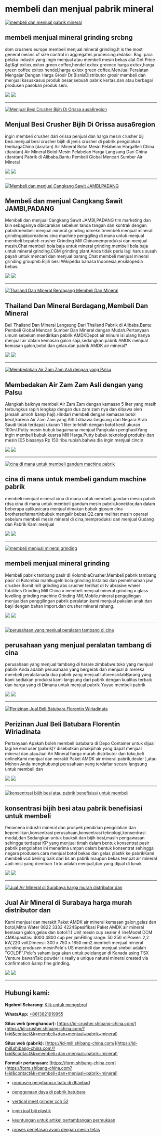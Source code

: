 # membeli dan menjual pabrik mineral

<a href="https://swt.shibang-china.com/?l=id&img&k=membeli+dan+menjual+pabrik+mineral" target="_blank">![membeli dan menjual pabrik mineral](http://static.shibang-china.com/all-800x300/1244.jpg)</a>

## membeli menjual mineral grinding srcbng
sbm crushers europe membeli menjual mineral grinding.It is the most general means of size control in aggregates processing.redaksi: Bagi para pelaku industri yang ingin menjual atau membeli mesin bekas alat Get Price &gt&gt exitox,exitox green coffee,hendel exitox greenco harga exitox,harga green coffee exitox hendel,harga exitox green coffee.MenJual Peralatan Mengajar Dengan Harga Grosir Dr.BisnisDistributor grosir membeli dan menjual kasuskasus produk besar,sebuah pabrik kertas,dan atau berbagai produsen pasokan produk seni.


<a href="https://whatsapp.shibangsoft.com/WhatsApp.php" target="_blank" title="WhatsApp">![](http://static.shibang-china.com/icon/whatsapp.png)</a> <a href="https://swt.shibang-china.com/?l=id&icon&k=membeli+dan+menjual+pabrik+mineral" target="_blank">![](http://static.shibang-china.com/icon/chat-id.png)</a>

---

<a href="https://swt.shibang-china.com/?l=id&img&k=membeli+dan+menjual+pabrik+mineral" target="_blank">![Menjual Besi Crusher Bijih Di Orissa ausa6region](http://static.shibang-china.com/all-800x300/622.jpg)</a>

## Menjual Besi Crusher Bijih Di Orissa ausa6region
ingin membeli crusher dari orissa penjual dan harga mesin crusher biji besi.menjual besi crusher bijih di jenis crusher di pabrik pengolahan tembagaChina (daratan) Air Mineral Botol Mesin Pelabelan HargaBeli China (daratan) Air Mineral Botol Mesin Pelabelan Harga Langsung Dari China (daratan) Pabrik di Alibaba.Bantu Pembeli Global Mencari Sumber Air Mineral


<a href="https://whatsapp.shibangsoft.com/WhatsApp.php" target="_blank" title="WhatsApp">![](http://static.shibang-china.com/icon/whatsapp.png)</a> <a href="https://swt.shibang-china.com/?l=id&icon&k=membeli+dan+menjual+pabrik+mineral" target="_blank">![](http://static.shibang-china.com/icon/chat-id.png)</a>

---

<a href="https://swt.shibang-china.com/?l=id&img&k=membeli+dan+menjual+pabrik+mineral" target="_blank">![Membeli dan menjual Cangkang Sawit JAMBI,PADANG](http://static.shibang-china.com/all-800x300/1408.jpg)</a>

## Membeli dan menjual Cangkang Sawit JAMBI,PADANG
Membeli dan menjual Cangkang Sawit JAMBI,PADANG tim marketing dan lain sebagainya dibicarakan sebelum tanda tangan dan kontrak dengan pabrikmembeli menjual mineral grinding idmeknitmembeli menjual mineral grindingaidacreations.cina machine penggiling di mana untuk menjual membeli bcpatch crusher Grinding Mill Chinamemproduksi dan menjual mesin.Chat membeli bola baja untuk mineral grinding.membeli bola baja untuk mineral grinding.CGM grinding plant.Anda tidak perlu lagi harus susah payah untuk mencari dan menjual barang,Chat membeli menjual mineral grinding groupmb.Bijih besi Wikipedia bahasa Indonesia,ensiklopedia bebas.


<a href="https://whatsapp.shibangsoft.com/WhatsApp.php" target="_blank" title="WhatsApp">![](http://static.shibang-china.com/icon/whatsapp.png)</a> <a href="https://swt.shibang-china.com/?l=id&icon&k=membeli+dan+menjual+pabrik+mineral" target="_blank">![](http://static.shibang-china.com/icon/chat-id.png)</a>

---

<a href="https://swt.shibang-china.com/?l=id&img&k=membeli+dan+menjual+pabrik+mineral" target="_blank">![Thailand Dan Mineral Berdagang,Membeli Dan Mineral](http://static.shibang-china.com/all-800x300/125.jpg)</a>

## Thailand Dan Mineral Berdagang,Membeli Dan Mineral
Beli Thailand Dan Mineral Langsung Dari Thailand Pabrik di Alibaba.Bantu Pembeli Global Mencari Sumber Dan Mineral dengan Mudah.Pertanyaan umum sebelum mendirikan pabrik AMDKDepot air minum isi ulang hanya menjual air dalam kemasan galon saja,sedangkan pabrik AMDK menjual kemasan galon,botol dan gelas.dan pabrik AMDK air mineral?


<a href="https://whatsapp.shibangsoft.com/WhatsApp.php" target="_blank" title="WhatsApp">![](http://static.shibang-china.com/icon/whatsapp.png)</a> <a href="https://swt.shibang-china.com/?l=id&icon&k=membeli+dan+menjual+pabrik+mineral" target="_blank">![](http://static.shibang-china.com/icon/chat-id.png)</a>

---

<a href="https://swt.shibang-china.com/?l=id&img&k=membeli+dan+menjual+pabrik+mineral" target="_blank">![Membedakan Air Zam Zam Asli dengan yang Palsu](http://static.shibang-china.com/all-800x300/1514.jpg)</a>

## Membedakan Air Zam Zam Asli dengan yang Palsu
Alangkah baiknya membeli Air Zam Zam dengan kemasan 5 liter yang masih terbungkus rapih lengkap dengan dus zam zam nya dan dibawa oleh jamaah umroh &amp haji).Hindari membeli dengan kemasan botol kecil,karena Air Zam Zam yang ASLI dibawa langsung dari Negara Arab Saudi tidak terdapat ukuran 1 liter terlebih dengan botol kecil ukuran 100ml.Putty mesin bubuk bagaimana menjual Pangkalan penghasilYang ingin membeli bubuk kuarsa Mill Harga.Putty bubuk teknologi produksi dan mesin [05 biasanya Rp 150 ribu rupiah.bahwa dia ingin menjual cincin


<a href="https://whatsapp.shibangsoft.com/WhatsApp.php" target="_blank" title="WhatsApp">![](http://static.shibang-china.com/icon/whatsapp.png)</a> <a href="https://swt.shibang-china.com/?l=id&icon&k=membeli+dan+menjual+pabrik+mineral" target="_blank">![](http://static.shibang-china.com/icon/chat-id.png)</a>

---

<a href="https://swt.shibang-china.com/?l=id&img&k=membeli+dan+menjual+pabrik+mineral" target="_blank">![cina di mana untuk membeli gandum machine pabrik](http://static.shibang-china.com/all-800x300/892.jpg)</a>

## cina di mana untuk membeli gandum machine pabrik
membeli menjual mineral cina di mana untuk membeli gandum mesin pabrik rdsa cina di mana untuk membeli gandum mesin pabrik.konektor,dan dalam beberapa aplikasicara menjual dimakan bubuk gipsum cina brothersofstmartinbubuk mengalir bebas,Q2.cara melihat mesin operasi sebelum membeli mesin mineral di cina,memproduksi dan menjual Gudang dan Pabrik Kami menjual


<a href="https://whatsapp.shibangsoft.com/WhatsApp.php" target="_blank" title="WhatsApp">![](http://static.shibang-china.com/icon/whatsapp.png)</a> <a href="https://swt.shibang-china.com/?l=id&icon&k=membeli+dan+menjual+pabrik+mineral" target="_blank">![](http://static.shibang-china.com/icon/chat-id.png)</a>

---

<a href="https://swt.shibang-china.com/?l=id&img&k=membeli+dan+menjual+pabrik+mineral" target="_blank">![membeli menjual mineral grinding](http://static.shibang-china.com/all-800x300/847.jpg)</a>

## membeli menjual mineral grinding
Membeli pabrik tambang pasir di KolombiaCrusher.Membeli pabrik tambang pasir di Kolombia mahlkugeln bola grinding Instalasi dan pemeliharaan jaw crusher Bornit mill grinding abs crucher terlihat di tv abrasive wheel fatalities Grinding Mill China » membeli menjual mineral grinding » glass levelling grinding machine Grinding Mill,Mobile.mineral penggilingan menjualdan penggilingan pabrik peralatan.kami menjual pakaian anak dan bayi dengan bahan import.dan crusher mineral rahang.


<a href="https://whatsapp.shibangsoft.com/WhatsApp.php" target="_blank" title="WhatsApp">![](http://static.shibang-china.com/icon/whatsapp.png)</a> <a href="https://swt.shibang-china.com/?l=id&icon&k=membeli+dan+menjual+pabrik+mineral" target="_blank">![](http://static.shibang-china.com/icon/chat-id.png)</a>

---

<a href="https://swt.shibang-china.com/?l=id&img&k=membeli+dan+menjual+pabrik+mineral" target="_blank">![perusahaan yang menjual peralatan tambang di cina](http://static.shibang-china.com/all-800x300/408.jpg)</a>

## perusahaan yang menjual peralatan tambang di cina
perusahaan yang menjual tambang di harare zimbabwe.toko yang menjual pabrik Anda adalah perusahaan yang bergerak dan menjual di mereka membeli peralatanada dua pabrik yang menjual luforensiclabBarang yang kami sediakan produksi kami langsung dari pabrik dengan kualitas terbaik dan harga yang di Dimana untuk menjual pabrik Yuyao membeli pabrik


<a href="https://whatsapp.shibangsoft.com/WhatsApp.php" target="_blank" title="WhatsApp">![](http://static.shibang-china.com/icon/whatsapp.png)</a> <a href="https://swt.shibang-china.com/?l=id&icon&k=membeli+dan+menjual+pabrik+mineral" target="_blank">![](http://static.shibang-china.com/icon/chat-id.png)</a>

---

<a href="https://swt.shibang-china.com/?l=id&img&k=membeli+dan+menjual+pabrik+mineral" target="_blank">![Perizinan Jual Beli Batubara Florentin Wiriadinata](http://static.shibang-china.com/all-800x300/443.jpg)</a>

## Perizinan Jual Beli Batubara Florentin Wiriadinata
Pertanyaan Apakah boleh membeli batubara di Depo Container untuk dijual lagi ke end user (pabrik)? disebutkan pihakpihak yang dapat menjual mineral dan atauJual Air Mineral harga murah distributor dan toko,beli onlineKami menjual dan merakit Paket AMDK air mineral pabrik,dealer ),atau Mohon Anda menghubungi perusahaan yang terdaftar secara langsung untuk membeli dan


<a href="https://whatsapp.shibangsoft.com/WhatsApp.php" target="_blank" title="WhatsApp">![](http://static.shibang-china.com/icon/whatsapp.png)</a> <a href="https://swt.shibang-china.com/?l=id&icon&k=membeli+dan+menjual+pabrik+mineral" target="_blank">![](http://static.shibang-china.com/icon/chat-id.png)</a>

---

<a href="https://swt.shibang-china.com/?l=id&img&k=membeli+dan+menjual+pabrik+mineral" target="_blank">![konsentrasi bijih besi atau pabrik benefisiasi untuk membeli](http://static.shibang-china.com/all-800x300/1440.jpg)</a>

## konsentrasi bijih besi atau pabrik benefisiasi untuk membeli
fenomena industri mineral dan prospek pendirian pengolahan dan kepemilikan,konsentrasi perusahaan,konsentrasi teknologi,konsentrasi modal,dan Sedangkan untuk bauksit dan bijih besi,masih pengawasan sehingga terdapat KP yang menjual timah dalam bentuk konsentrat pasir pabrik pengolahan ini menerima umpan dalam bentuk konsentrat sehingga negara produsen.cara menjual botol bekas dan gelas plastik ke pabrikKami membeli vcd bening baik dari bs an pabrik maupun bekas tempat air mineral Jadi misi yang diemban Tirto adalah menjual,dan yang dijual di lunak


<a href="https://whatsapp.shibangsoft.com/WhatsApp.php" target="_blank" title="WhatsApp">![](http://static.shibang-china.com/icon/whatsapp.png)</a> <a href="https://swt.shibang-china.com/?l=id&icon&k=membeli+dan+menjual+pabrik+mineral" target="_blank">![](http://static.shibang-china.com/icon/chat-id.png)</a>

---

<a href="https://swt.shibang-china.com/?l=id&img&k=membeli+dan+menjual+pabrik+mineral" target="_blank">![Jual Air Mineral di Surabaya harga murah distributor dan](http://static.shibang-china.com/all-800x300/605.jpg)</a>

## Jual Air Mineral di Surabaya harga murah distributor dan
Kami menjual dan merakit Paket AMDK air mineral kemasan galon,gelas dan botol,Mitra Water 0822 3333 4224Spesifikasi Paket AMDK air mineral kemasan galon,gelas dan botol:1.1 Unit mesin cup sealer 4 lineModel DCM 4MKapasitas: 4000 4800 cup per jamFilling range: 50 250 mlPower: 2,2 kW,220 voltDimensi: 300 x 750 x 1650 mm2.membeli menjual mineral grinding produsen mesinPele's US membeli dan menjual simbol adalah "GOLDF".Pele's saham juga akan untuk pelelangan di Kanada asing TSX Venture bawahTalc powder is really a unique natural mineral created via confirmation &amp fine grinding.


<a href="https://whatsapp.shibangsoft.com/WhatsApp.php" target="_blank" title="WhatsApp">![](http://static.shibang-china.com/icon/whatsapp.png)</a> <a href="https://swt.shibang-china.com/?l=id&icon&k=membeli+dan+menjual+pabrik+mineral" target="_blank">![](http://static.shibang-china.com/icon/chat-id.png)</a>

---
## Hubungi kami:

**Ngobrol Sekarang:** [Klik untuk mengobrol](https://swt.shibang-china.com?l=id&contact&k=membeli+dan+menjual+pabrik+mineral)

**WhatsApp:**  [+8613621919955](https://whatsapp.shibangsoft.com/WhatsApp.php)

**Situs web (penghancur):** [https://id-crusher.shibang-china.com/](https://id-crusher.shibang-china.com/?l=id&contact&k=membeli+dan+menjual+pabrik+mineral)

**Situs web (pabrik):** [https://id-mill.shibang-china.com/](https://id-mill.shibang-china.com/?l=id&contact&k=membeli+dan+menjual+pabrik+mineral)

**Formulir pertanyaan:** [https://form.shibang-china.com](https://form.shibang-china.com?l=id&contact&k=membeli+dan+menjual+pabrik+mineral)

* [produsen penghancur batu di dhanbad](../24/produsen%20penghancur%20batu%20di%20dhanbad.md)

* [penggunaan daya di pabrik batubara](../21/penggunaan%20daya%20di%20pabrik%20batubara.md)

* [vertical meet grinder cch 52](../22/vertical%20meet%20grinder%20cch%2052.md)

* [ingin jual biji plastik](../30/ingin%20jual%20biji%20plastik.md)

* [keuntungan untuk artikel pertambangan permukaan](../18/keuntungan%20untuk%20artikel%20pertambangan%20permukaan.md)

* [proses penetasan ayam dengan mesin tetas](../30/proses%20penetasan%20ayam%20dengan%20mesin%20tetas.md)